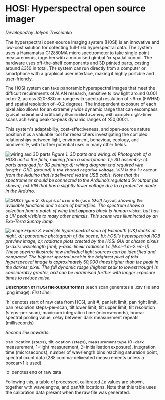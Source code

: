 # HOSI: Hyperspectral open source imager

_Developed by Jolyon Troscianko_

The hyperspectral open-source imaging system (HOSI) is an innovative and low-cost solution for collecting full-field hyperspectral data. The system uses a Hamamatsu C12880MA micro spectrometer to take single-point measurements, together with a motorised gimbal for spatial control. The hardware uses off-the-shelf components and 3D printed parts, costing around £350 in total. The system can run directly from a computer or smartphone with a graphical user interface, making it highly portable and user-friendly.

The HOSI system can take panoramic hyperspectral images that meet the difficult requirements of ALAN research, sensitive to low light around 0.001 cd.m-2, across 320-880nm range with spectral resolution of ~9nm (FWHM) and spatial resolution of ~0.2 degrees. The independent exposure of each pixel also allows for an extremely wide dynamic range that can encompass typical natural and artificially illuminated scenes, with sample night-time scans achieving peak-to-peak dynamic ranges of >50,000:1.

This system's adaptability, cost-effectiveness, and open-source nature position it as a valuable tool for researchers investigating the complex relationships between light, environment, behaviour, ecology, and biodiversity, with further potential uses in many other fields.

![wiring and 3D parts](https://github.com/user-attachments/assets/ab882e63-1e3f-4d0a-86f4-3d3041d43e42)
_Figure 1. 3D parts and wiring. a) Photograph of a HOSI unit in the field, running from a smartphone. b): 3D assembly; c): parts arranged for 3D printing; d): wiring diagram and required wire lengths. GND (ground) is the shared negative voltage, VIN is the 5v output from the Arduino that is delivered via the USB cable. Note that the spectrometer should be connected to the Arduino’s regulated 5v output (as shown), not VIN that has a slightly lower voltage due to a protective diode in the Arduino._

![GUI2](https://github.com/user-attachments/assets/c5076b6d-f033-4f1a-8c4d-3980034ef8de)
_Figure 2. Graphical user interface (GUI) layout, showing the available functions and a scan of butterflies. The spectrum shows a selection from a patch of wing that appears black to human vision, but has a UV peak visible to many other animals. This scene was illuminated by an Exo-Terra Sunray lamp._

![image](https://github.com/troscianko/HOSI/assets/53558556/f7853201-a29d-4b70-b86d-b44d9c76a2da)
_Figure 3. Example hyperspectral scan of Falmouth (UK) docks at night. a): panoramic photograph of the scene; b): HOSI’s hyperspectral RGB preview image; c): radiance plots created by the HOSI GUI at chosen pixels (x-axis: wavelength [nm]; y-axis: linear radiance Le [W.sr-1.m-2.nm-1]). These spectra illustrate how individual light sources can be identified and compared. The highest spectral peak in the brightest pixel of this hyperspectral image is approximately 50,000 times higher than the peak in the darkest pixel. The full dynamic range (highest peak to lowest trough) is considerably greater, and can be maximised further with longer exposure times to reduce noise._


**Description of HOSI file output format** (each scan generates a .csv file and .png image):
_First line:_

'h' denotes start of raw data from HOSI, unit #, pan left limit, pan right limit, pan resolution steps-per-scan, tilt lower limit, tilt upper limit, tilt resolution (steps-per-scan), maximum integration time (microseconds), boxcar spectral pooling value, delay between dark measurement repeats (milliseconds)

_Second line onwards:_

pan location (steps), tilt location (steps), measurement type (0=dark measurement, 1=light measurement, 2=initialisation exposure), integration time (microseconds), number of wavelength bins reaching saturation point, spectral count data (288 comma-delineated measurements unless a boxcar>1 is used)

'x' denotes end of raw data

Following this, a table of processed, calibrated _Le_ values are shown, together with wavelengths, and pan/tilt locations. Note that this table uses the calibration data present when the raw file was generated.
